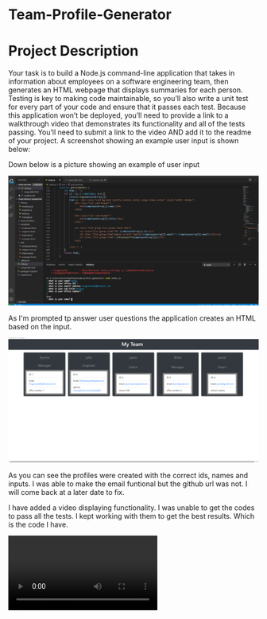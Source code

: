# Team-Profile-Generator

# Project Description
Your task is to build a Node.js command-line application that takes in information about employees on a software engineering team, then generates an HTML webpage that displays summaries for each person. Testing is key to making code maintainable, so you’ll also write a unit test for every part of your code and ensure that it passes each test.
Because this application won’t be deployed, you’ll need to provide a link to a walkthrough video that demonstrates its functionality and all of the tests passing. You’ll need to submit a link to the video AND add it to the readme of your project.
A screenshot showing an example user input is shown below:

Down below is a picture showing an example of user input


![Screenshot of user input](/assets/profexample.png)

As I'm prompted tp answer user questions the application creates an HTML based on the input.

![Screenshot of html](/assets/examplhtml.png)

As you can see the profiles were created with the correct ids, names and inputs. I was able to make the email funtional but the github url was not. I will come back at a later date to fix.


I have added a video displaying functionality. I was unable to get the codes to pass all the tests. I kept working with them to get the best results. Which is the code I have.

![Link to video](/assets/profgen.webm)